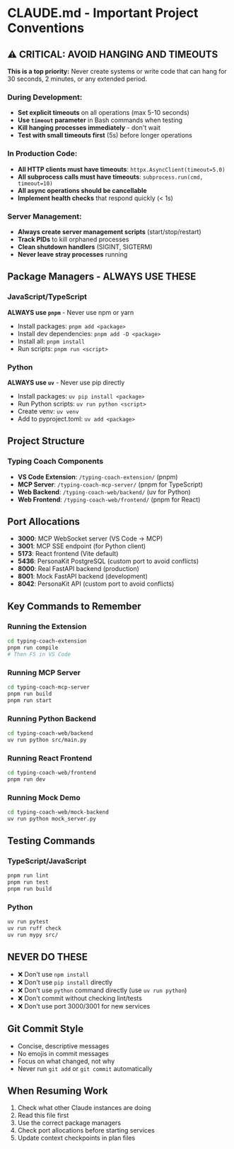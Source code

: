 # CLAUDE.md - Important Project Conventions

## ⚠️ CRITICAL: AVOID HANGING AND TIMEOUTS
**This is a top priority:** Never create systems or write code that can hang for 30 seconds, 2 minutes, or any extended period.

### During Development:
- **Set explicit timeouts** on all operations (max 5-10 seconds)
- **Use `timeout` parameter** in Bash commands when testing
- **Kill hanging processes immediately** - don't wait
- **Test with small timeouts first** (5s) before longer operations

### In Production Code:
- **All HTTP clients must have timeouts**: `httpx.AsyncClient(timeout=5.0)`
- **All subprocess calls must have timeouts**: `subprocess.run(cmd, timeout=10)`
- **All async operations should be cancellable**
- **Implement health checks** that respond quickly (< 1s)

### Server Management:
- **Always create server management scripts** (start/stop/restart)
- **Track PIDs** to kill orphaned processes
- **Clean shutdown handlers** (SIGINT, SIGTERM)
- **Never leave stray processes** running

## Package Managers - ALWAYS USE THESE

### JavaScript/TypeScript
**ALWAYS use `pnpm`** - Never use npm or yarn
- Install packages: `pnpm add <package>`
- Install dev dependencies: `pnpm add -D <package>`
- Install all: `pnpm install`
- Run scripts: `pnpm run <script>`

### Python
**ALWAYS use `uv`** - Never use pip directly
- Install packages: `uv pip install <package>`
- Run Python scripts: `uv run python <script>`
- Create venv: `uv venv`
- Add to pyproject.toml: `uv add <package>`

## Project Structure

### Typing Coach Components
- **VS Code Extension**: `/typing-coach-extension/` (pnpm)
- **MCP Server**: `/typing-coach-mcp-server/` (pnpm for TypeScript)
- **Web Backend**: `/typing-coach-web/backend/` (uv for Python)
- **Web Frontend**: `/typing-coach-web/frontend/` (pnpm for React)

## Port Allocations
- **3000**: MCP WebSocket server (VS Code → MCP)
- **3001**: MCP SSE endpoint (for Python client)
- **5173**: React frontend (Vite default)
- **5436**: PersonaKit PostgreSQL (custom port to avoid conflicts)
- **8000**: Real FastAPI backend (production)
- **8001**: Mock FastAPI backend (development)
- **8042**: PersonaKit API (custom port to avoid conflicts)

## Key Commands to Remember

### Running the Extension
```bash
cd typing-coach-extension
pnpm run compile
# Then F5 in VS Code
```

### Running MCP Server
```bash
cd typing-coach-mcp-server
pnpm run build
pnpm run start
```

### Running Python Backend
```bash
cd typing-coach-web/backend
uv run python src/main.py
```

### Running React Frontend
```bash
cd typing-coach-web/frontend
pnpm run dev
```

### Running Mock Demo
```bash
cd typing-coach-web/mock-backend
uv run python mock_server.py
```

## Testing Commands

### TypeScript/JavaScript
```bash
pnpm run lint
pnpm run test
pnpm run build
```

### Python
```bash
uv run pytest
uv run ruff check
uv run mypy src/
```

## NEVER DO THESE
- ❌ Don't use `npm install`
- ❌ Don't use `pip install` directly
- ❌ Don't use `python` command directly (use `uv run python`)
- ❌ Don't commit without checking lint/tests
- ❌ Don't use port 3000/3001 for new services

## Git Commit Style
- Concise, descriptive messages
- No emojis in commit messages
- Focus on what changed, not why
- Never run `git add` or `git commit` automatically

## When Resuming Work
1. Check what other Claude instances are doing
2. Read this file first
3. Use the correct package managers
4. Check port allocations before starting services
5. Update context checkpoints in plan files